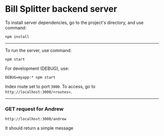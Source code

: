 # Bill Splitter backend server
To install server dependencies, go to the project's directory, and use command:
```
npm install
```
---
To run the server, use command:
```
npm start
```

For development (DEBUG), use:
```
DEBUG=myapp:* npm start
```

Index route set to port `3000`. To access, go to `http://localhost:3000/<routes>`.

---

### GET request for Andrew
```
http://localhost:3000/andrew
```
It should return a simple message